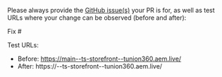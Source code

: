 Please always provide the [GitHub issue(s)](../issues) your PR is for, as well as test URLs where your change can be observed (before and after):

Fix #<gh-issue-id>

Test URLs:
- Before: https://main--ts-storefront--tunion360.aem.live/
- After: https://<branch>--ts-storefront--tunion360.aem.live/
